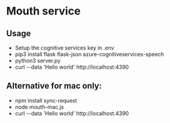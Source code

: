 # Mouth service

## Usage

- Setup the cognitive services key in .env
- pip3 install flask flask-json azure-cognitiveservices-speech
- python3 server.py
- curl --data 'Hello world' http://localhost:4390


## Alternative for mac only:
- npm install sync-request
- node mouth-mac.js
- curl --data 'Hello world' http://localhost:4390